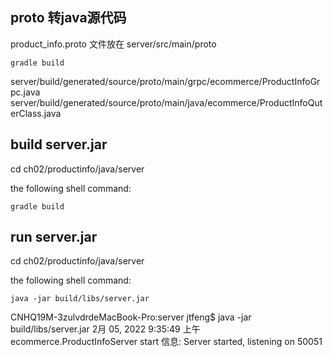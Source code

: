 ## proto 转java源代码
product_info.proto 文件放在 server/src/main/proto 

``` Gradle 6.5
gradle build 
```
server/build/generated/source/proto/main/grpc/ecommerce/ProductInfoGrpc.java
server/build/generated/source/proto/main/java/ecommerce/ProductInfoQuterClass.java
## build server.jar
cd ch02/productinfo/java/server
 
the following shell command:
```
gradle build
```

## run server.jar
cd ch02/productinfo/java/server
 
the following shell command:
```
java -jar build/libs/server.jar
```

CNHQ19M-3zulvdrdeMacBook-Pro:server jtfeng$ java -jar build/libs/server.jar
2月 05, 2022 9:35:49 上午 ecommerce.ProductInfoServer start
信息: Server started, listening on 50051